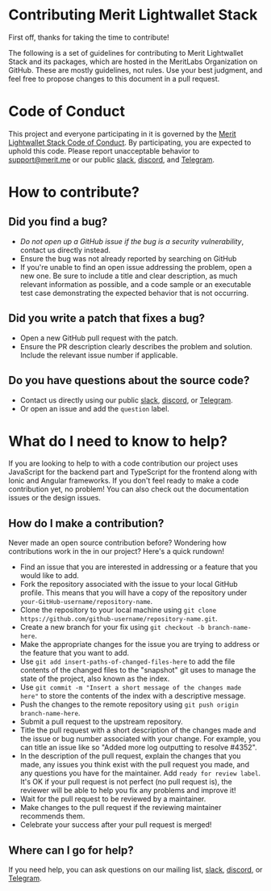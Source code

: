# Contributing Merit Lightwallet Stack

First off, thanks for taking the time to contribute!

The following is a set of guidelines for contributing to Merit Lightwallet Stack and its packages, which are hosted in the MeritLabs Organization on GitHub. These are mostly guidelines, not rules. Use your best judgment, and feel free to propose changes to this document in a pull request.

# Code of Conduct

This project and everyone participating in it is governed by the [Merit Lightwallet Stack Code of Conduct](CODE_OF_CONDUCT.md). By participating, you are expected to uphold this code. Please report unacceptable behavior to support@merit.me or our public [slack](https://slackin.merit.me/), [discord](https://discordapp.com/invite/X3v3n3b), and [Telegram](https://t.me/meritocracy).

# How to contribute?

## Did you find a bug?

- _Do not open up a GitHub issue if the bug is a security vulnerability_, contact us directly instead.
- Ensure the bug was not already reported by searching on GitHub
- If you're unable to find an open issue addressing the problem, open a new one. Be sure to include a title and clear description, as much relevant information as possible, and a code sample or an executable test case demonstrating the expected behavior that is not occurring.

## Did you write a patch that fixes a bug?

- Open a new GitHub pull request with the patch.
- Ensure the PR description clearly describes the problem and solution. Include the relevant issue number if applicable.

## Do you have questions about the source code?

- Contact us directly using our public [slack](https://slackin.merit.me/), [discord](https://discordapp.com/invite/X3v3n3b), or [Telegram](https://t.me/meritocracy).
- Or open an issue and add the `question` label.

# What do I need to know to help?

If you are looking to help to with a code contribution our project uses JavaScript for the backend part and TypeScript for the frontend along with Ionic and Angular frameworks. If you don't feel ready to make a code contribution yet, no problem! You can also check out the documentation issues or the design issues.

## How do I make a contribution?

Never made an open source contribution before? Wondering how contributions work in the in our project? Here's a quick rundown!

- Find an issue that you are interested in addressing or a feature that you would like to add.
- Fork the repository associated with the issue to your local GitHub profile. This means that you will have a copy of the repository under `your-GitHub-username/repository-name`.
- Clone the repository to your local machine using `git clone https://github.com/github-username/repository-name.git`.
- Create a new branch for your fix using `git checkout -b branch-name-here`.
- Make the appropriate changes for the issue you are trying to address or the feature that you want to add.
- Use `git add insert-paths-of-changed-files-here` to add the file contents of the changed files to the "snapshot" git uses to manage the state of the project, also known as the index.
- Use `git commit -m "Insert a short message of the changes made here"` to store the contents of the index with a descriptive message.
- Push the changes to the remote repository using `git push origin branch-name-here`.
- Submit a pull request to the upstream repository.
- Title the pull request with a short description of the changes made and the issue or bug number associated with your change. For example, you can title an issue like so "Added more log outputting to resolve #4352".
- In the description of the pull request, explain the changes that you made, any issues you think exist with the pull request you made, and any questions you have for the maintainer. Add `ready for review label`. It's OK if your pull request is not perfect (no pull request is), the reviewer will be able to help you fix any problems and improve it!
- Wait for the pull request to be reviewed by a maintainer.
- Make changes to the pull request if the reviewing maintainer recommends them.
- Celebrate your success after your pull request is merged!

## Where can I go for help?

If you need help, you can ask questions on our mailing list, [slack](https://slackin.merit.me/), [discord](https://discordapp.com/invite/X3v3n3b), or [Telegram](https://t.me/meritocracy).
